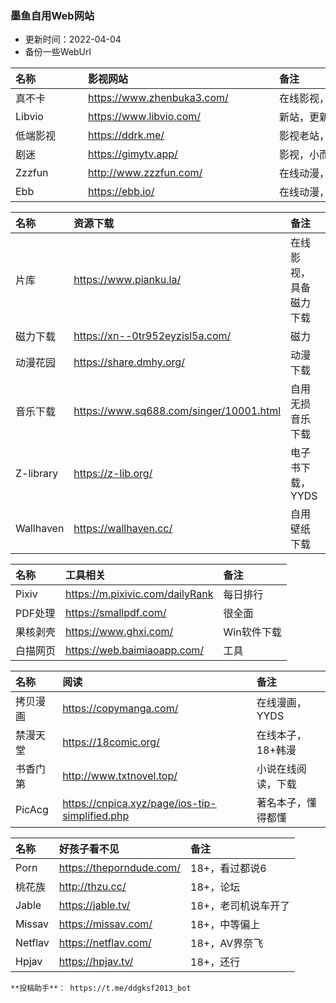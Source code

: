 ### 墨鱼自用Web网站
* 更新时间：2022-04-04
* 备份一些WebUrl



| <div style="width:100px">名称</div> | <div style="width:290px">影视网站</div> | <div style="width:400px">备注</div> |
| :--- | :--- | :--- |
| 真不卡 | https://www.zhenbuka3.com/ |  在线影视，没话说 |
| Libvio |   https://www.libvio.com/ |   新站，更新及时 | 
| 低端影视 |   https://ddrk.me/ | 影视老站，YYDS  | 
| 剧迷 |   https://gimytv.app/ | 影视，小而美  | 
| Zzzfun | http://www.zzzfun.com/ |  在线动漫，比较全面|
| Ebb | https://ebb.io/ | 在线动漫，可备用 |

| 名称 | 资源下载 | 备注 |
| :-- | :-- | :-- |
| 片库 | https://www.pianku.la/ | 在线影视，具备磁力下载 |
| 磁力下载|  https://xn--0tr952eyzisl5a.com/ | 磁力 |
| 动漫花园 |  https://share.dmhy.org/ | 动漫下载 |
| 音乐下载|  https://www.sq688.com/singer/10001.html | 自用无损音乐下载 |
| Z-library|  https://z-lib.org/ | 电子书下载，YYDS |
| Wallhaven |  https://wallhaven.cc/ |  自用壁纸下载 |

| 名称 | 工具相关 | 备注 |
| :-- | :-- | :-- |
| Pixiv |  https://m.pixivic.com/dailyRank | 每日排行 |
| PDF处理|  https://smallpdf.com/ | 很全面 |
| 果核剥壳|  https://www.ghxi.com/ | Win软件下载 |
| 白描网页 |  https://web.baimiaoapp.com/ | 工具 |

| 名称 | 阅读 | 备注 |
| :-- | :-- | :-- |
| 拷贝漫画 |  https://copymanga.com/ |  在线漫画，YYDS |
| 禁漫天堂|  https://18comic.org/ | 在线本子，18+韩漫 |
| 书香门第|  http://www.txtnovel.top/ |  小说在线阅读，下载 |
| PicAcg |  https://cnpica.xyz/page/ios-tip-simplified.php | 著名本子，懂得都懂 |

| 名称 | 好孩子看不见 | 备注 |
| :-- | :-- | :-- |
| Porn |  https://theporndude.com/ |  18+，看过都说6 |
| 桃花族 | http://thzu.cc/ | 18+，论坛 |
| Jable | https://jable.tv/ | 18+，老司机说车开了 |
| Missav | https://missav.com/ | 18+，中等偏上 |
| Netflav | https://netflav.com/ | 18+，AV界奈飞 |
| Hpjav | https://hpjav.tv/ | 18+，还行 |

```
**投稿助手**： https://t.me/ddgksf2013_bot
```
